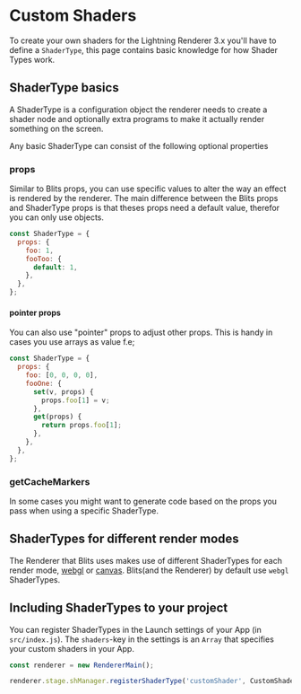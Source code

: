 # Custom Shaders

To create your own shaders for the Lightning Renderer 3.x you'll have to define a `ShaderType`, this page contains basic knowledge for how Shader Types work.

## ShaderType basics

A ShaderType is a configuration object the renderer needs to create a shader node and optionally extra programs to make it actually render something on the screen.

Any basic ShaderType can consist of the following optional properties

### props

Similar to Blits props, you can use specific values to alter the way an effect is rendered by the renderer. The main difference between the Blits props and ShaderType props is that theses props need a default value, therefor you can only use objects.

```js
const ShaderType = {
  props: {
    foo: 1,
    fooToo: {
      default: 1,
    },
  },
};
```

#### pointer props

You can also use "pointer" props to adjust other props. This is handy in cases you use arrays as value f.e;

```js
const ShaderType = {
  props: {
    foo: [0, 0, 0, 0],
    fooOne: {
      set(v, props) {
        props.foo[1] = v;
      },
      get(props) {
        return props.foo[1];
      },
    },
  },
};
```

### getCacheMarkers

In some cases you might want to generate code based on the props you pass when using a specific ShaderType.

## ShaderTypes for different render modes

The Renderer that Blits uses makes use of different ShaderTypes for each render mode, [webgl](./webgl-shader-types.md) or [canvas](./canvas-shader-types.md). Blits(and the Renderer) by default use `webgl` ShaderTypes.

## Including ShaderTypes to your project

You can register ShaderTypes in the Launch settings of your App (in `src/index.js`). The `shaders`-key in the settings is an `Array` that specifies your custom shaders in your App.

```js
const renderer = new RendererMain();

renderer.stage.shManager.registerShaderType('customShader', CustomShaderType);
```
